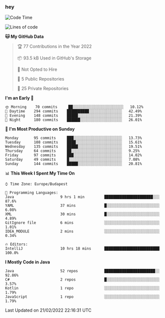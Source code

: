 ### hey

<!--START_SECTION:waka-->
![Code Time](http://img.shields.io/badge/Code%20Time-570%20hrs%2037%20mins-blue)

![Lines of code](https://img.shields.io/badge/From%20Hello%20World%20I%27ve%20Written-445%20Thousand%20lines%20of%20code-blue)

**🐱 My GitHub Data** 

> 🏆 77 Contributions in the Year 2022
 > 
> 📦 93.5 kB Used in GitHub's Storage 
 > 
> 🚫 Not Opted to Hire
 > 
> 📜 5 Public Repositories 
 > 
> 🔑 25 Private Repositories  
 > 
**I'm an Early 🐤** 

```text
🌞 Morning    70 commits     ██░░░░░░░░░░░░░░░░░░░░░░░   10.12% 
🌆 Daytime    294 commits    ██████████░░░░░░░░░░░░░░░   42.49% 
🌃 Evening    148 commits    █████░░░░░░░░░░░░░░░░░░░░   21.39% 
🌙 Night      180 commits    ██████░░░░░░░░░░░░░░░░░░░   26.01%

```
📅 **I'm Most Productive on Sunday** 

```text
Monday       95 commits     ███░░░░░░░░░░░░░░░░░░░░░░   13.73% 
Tuesday      108 commits    ████░░░░░░░░░░░░░░░░░░░░░   15.61% 
Wednesday    135 commits    █████░░░░░░░░░░░░░░░░░░░░   19.51% 
Thursday     64 commits     ██░░░░░░░░░░░░░░░░░░░░░░░   9.25% 
Friday       97 commits     ███░░░░░░░░░░░░░░░░░░░░░░   14.02% 
Saturday     49 commits     █░░░░░░░░░░░░░░░░░░░░░░░░   7.08% 
Sunday       144 commits    █████░░░░░░░░░░░░░░░░░░░░   20.81%

```


📊 **This Week I Spent My Time On** 

```text
⌚︎ Time Zone: Europe/Budapest

💬 Programming Languages: 
Java                     9 hrs 1 min         ██████████████████████░░░   87.6% 
YAML                     37 mins             █░░░░░░░░░░░░░░░░░░░░░░░░   6.08% 
XML                      30 mins             █░░░░░░░░░░░░░░░░░░░░░░░░   4.89% 
GitIgnore file           6 mins              ░░░░░░░░░░░░░░░░░░░░░░░░░   1.01% 
IDEA_MODULE              2 mins              ░░░░░░░░░░░░░░░░░░░░░░░░░   0.34%

🔥 Editors: 
IntelliJ                 10 hrs 18 mins      █████████████████████████   100.0%

```

**I Mostly Code in Java** 

```text
Java                     52 repos            ███████████████████████░░   92.86% 
C#                       2 repos             █░░░░░░░░░░░░░░░░░░░░░░░░   3.57% 
Kotlin                   1 repo              ░░░░░░░░░░░░░░░░░░░░░░░░░   1.79% 
JavaScript               1 repo              ░░░░░░░░░░░░░░░░░░░░░░░░░   1.79%

```



 Last Updated on 21/02/2022 22:16:31 UTC
<!--END_SECTION:waka-->
